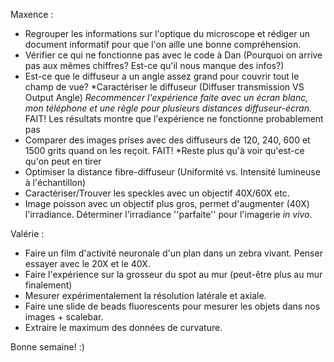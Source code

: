 Maxence :
  - Regrouper les informations sur l'optique du microscope et rédiger un document informatif pour que l'on aille une bonne compréhension.
  - Vérifier ce qui ne fonctionne pas avec le code à Dan (Pourquoi on arrive pas aux mêmes chiffres? Est-ce qu'il nous manque des infos?)
  - Est-ce que le diffuseur a un angle assez grand pour couvrir tout le champ de vue? *Caractériser le diffuseur (Diffuser transmission VS Output Angle) *Recommencer l'expérience faite avec un écran blanc, mon téléphone et une règle pour plusieurs distances diffuseur-écran.* FAIT! Les résultats montre que l'expérience ne fonctionne probablement pas
  - Comparer des images prises avec des diffuseurs de 120, 240, 600 et 1500 grits quand on les reçoit. FAIT! *Reste plus qu'à voir qu'est-ce qu'on peut en tirer
  - Optimiser la distance fibre-diffuseur (Uniformité vs. Intensité lumineuse à l'échantillon)
  - Caractériser/Trouver les speckles avec un objectif 40X/60X etc.
  - Image poisson avec un objectif plus gros, permet d'augmenter (40X) l'irradiance. Déterminer l'irradiance ''parfaite'' pour l'imagerie *in vivo*. 
  
Valérie : 
  - Faire un film d'activité neuronale d'un plan dans un zebra vivant. Penser essayer avec le 20X et le 40X. 
  - Faire l'expérience sur la grosseur du spot au mur (peut-être plus au mur finalement)
  - Mesurer expérimentalement la résolution latérale et axiale. 
  - Faire une slide de beads fluorescents pour mesurer les objets dans nos images + scalebar. 
  - Extraire le maximum des données de curvature. 

Bonne semaine! :) 
